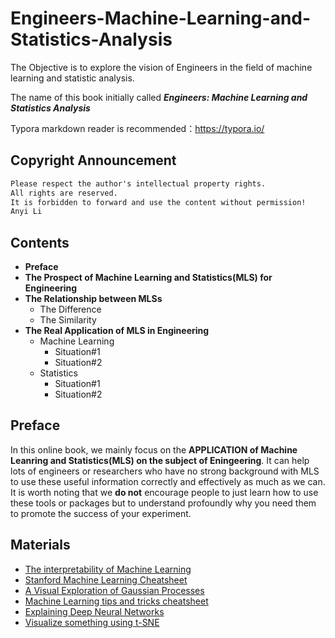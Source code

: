 # Engineers-Machine-Learning-and-Statistics-Analysis
The Objective is to explore the vision of Engineers in the field of machine learning and statistic analysis.

The name of this book initially called ***Engineers: Machine Learning and Statistics Analysis***

Typora markdown reader is recommended：<https://typora.io/>

## Copyright Announcement
```markdown
Please respect the author's intellectual property rights. 
All rights are reserved. 
It is forbidden to forward and use the content without permission!
Anyi Li
```

## Contents
- **Preface**
- **The Prospect of Machine Learning and Statistics(MLS) for Engineering**
- **The Relationship between MLSs**
  - The Difference
  - The Similarity
- **The Real Application of MLS in Engineering**
  - Machine Learning
    - Situation#1
    - Situation#2
  - Statistics
    - Situation#1
    - Situation#2

## Preface
In this online book, we mainly focus on the **APPLICATION of Machine Leanring and Statistics(MLS) on the subject of Eningeering**. It can help lots of engineers or researchers who have no strong background with MLS to use these useful information correctly and effectively as much as we can. It is worth noting that we **do not** encourage people to just learn how to use these tools or packages but to understand profoundly why you need them to promote the success of your experiment.


## Materials
- [The interpretability of Machine Learning](https://github.com/Openviewer/interpretability-literature)
- [Stanford Machine Learning Cheatsheet](https://stanford.edu/~shervine/teaching/cs-229/cheatsheet-supervised-learning)
- [A Visual Exploration of Gaussian Processes](https://distill.pub/2019/visual-exploration-gaussian-processes/#MultipleKernels)
- [Machine Learning tips and tricks cheatsheet](https://stanford.edu/~shervine/teaching/cs-229/cheatsheet-machine-learning-tips-and-tricks)
- [Explaining Deep Neural Networks](https://arxiv.org/pdf/2010.01496.pdf)
- [Visualize something using t-SNE](https://distill.pub/2016/misread-tsne/)
